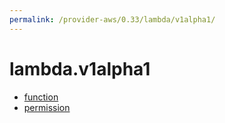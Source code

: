 ```yaml
---
permalink: /provider-aws/0.33/lambda/v1alpha1/
---
```


# lambda.v1alpha1



* [function](function.md)
* [permission](permission.md)